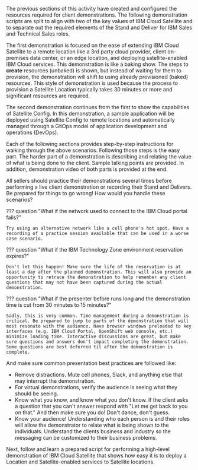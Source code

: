 The previous sections of this activity have created and configured the resources required for client demonstrations. The following demonstration scripts are split to align with two of the key values of IBM Cloud Satellite and to separate out the required elements of the Stand and Deliver for IBM Sales and Technical Sales roles.

The first demonstration is focused on the ease of extending IBM Cloud Satellite to a remote location like a 3rd party cloud provider, client on-premises data center, or an edge location, and deploying satellite-enabled IBM Cloud services. This demonstration is like a baking show. The steps to **create** resources (unbaked) is shown, but instead of waiting for them to provision, the demonstration will shift to using already provisioned (baked) resources. This style of demonstration is used because the process to provision a Satellite Location typically takes 30 minutes or more and significant resources are required. 

The second demonstration continues from the first to show the capabilities of Satellite Config. In this demonstration, a sample application will be deployed using Satellite Config to remote locations and  automatically managed through a GitOps model of application development and operations (DevOps).

Each of the following sections provides step-by-step instructions for walking through the above scenarios. Following those steps is the easy part. The harder part of a demonstration is describing and relating the value of what is being done to the client. Sample talking points are provided. In addition, demonstration video of both parts is provided at the end. 

All sellers should practice their demonstrations several times before performing a live client demonstration or recording their Stand and Delivers. Be prepared for things to go wrong! How would you handle these scenarios?

??? question "What if the network used to connect to the IBM Cloud portal fails?"

    Try using an alternative network like a cell phone's hot spot. Have a recording of a practice session available that can be used in a worse case scenario.

??? question "What if the IBM Technology Zone environment reservation expires?"

    Don't let this happen! Make sure the life of the reservation is at least a day after the planned demonstration. This will also provide an opportunity to retrace the demonstration to help remember any client questions that may not have been captured during the actual demonstration.

??? question "What if the presenter before runs long and the demonstration time is cut from 30 minutes to 15 minutes?"

    Sadly, this is very common. Time management during a demonstration is critical. Be prepared to jump to parts of the demonstration that will most resonate with the audience. Have browser windows preloaded to key interfaces (e.g. IBM Cloud Portal, OpenShift web console, etc.) minimize loading time. Interactive discussions are great, but make sure questions and answers don't impact completing the demonstration. Some questions are best deferred til after the demonstration is complete.

And make sure common presentation best practices are followed like:

- Remove distractions. Mute cell phones, Slack, and anything else that may interrupt the demonstration.
- For virtual demonstrations, verify the audience is seeing what they should be seeing.
- Know what you know, and know what you don't know. If the client asks a question that you can't answer respond with "Let me get back to you on that." And then make sure you do! Don't dance, don't guess. 
- Know your audience! Understanding who each person is and their roles will allow the demonstrator to relate what is being shown to the individuals. Understand the clients business and industry so the messaging can be customized to their business problems.



Next, follow and learn a prepared script for performing a high-level demonstration of IBM Cloud Satellite that shows how easy it is to deploy a Location and Satellite-enabled services to Satellite locations.